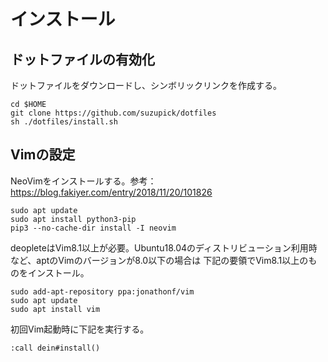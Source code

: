 # インストール
## ドットファイルの有効化
ドットファイルをダウンロードし、シンボリックリンクを作成する。
```
cd $HOME
git clone https://github.com/suzupick/dotfiles
sh ./dotfiles/install.sh
```

## Vimの設定
NeoVimをインストールする。参考：https://blog.fakiyer.com/entry/2018/11/20/101826
```
sudo apt update
sudo apt install python3-pip
pip3 --no-cache-dir install -I neovim
```

deopleteはVim8.1以上が必要。Ubuntu18.04のディストリビューション利用時など、aptのVimのバージョンが8.0以下の場合は
下記の要領でVim8.1以上のものをインストール。
```
sudo add-apt-repository ppa:jonathonf/vim
sudo apt update
sudo apt install vim
```

初回Vim起動時に下記を実行する。
```
:call dein#install()
```
